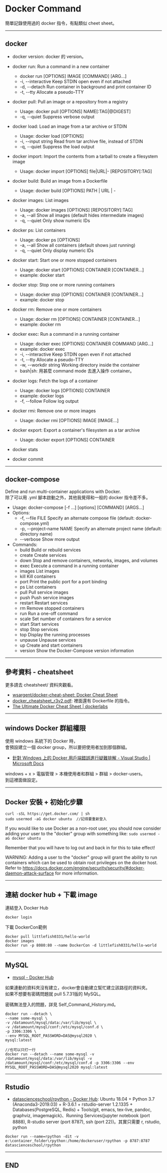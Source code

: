 # Docker Command

簡單記錄使用過的 docker 指令，有點類似 cheet sheet。  

---

## docker

- docker version: docker 的 version。  

- docker run: Run a command in a new container
  - docker run [OPTIONS] IMAGE [COMMAND] [ARG...]
  - -i, --interactive                    Keep STDIN open even if not attached
  - -d, --detach                         Run container in background and print container ID
  - -t, --tty                            Allocate a pseudo-TTY

- docker pull: Pull an image or a repository from a registry
  - Usage:  docker pull [OPTIONS] NAME[:TAG|@DIGEST]
  - -q, --quiet                   Suppress verbose output

- docker load: Load an image from a tar archive or STDIN
  - Usage:  docker load [OPTIONS]
  - -i, --input string   Read from tar archive file, instead of STDIN
  - -q, --quiet          Suppress the load output

- docker import: Import the contents from a tarball to create a filesystem image
  - Usage:  docker import [OPTIONS] file|URL|- [REPOSITORY[:TAG]

- docker build: Build an image from a Dockerfile
  - Usage:  docker build [OPTIONS] PATH | URL | -

- docker images: List images
  - Usage:  docker images [OPTIONS] [REPOSITORY[:TAG]
  - -a, --all             Show all images (default hides intermediate images)
  - -q, --quiet           Only show numeric IDs

- docker ps: List containers
  - Usage:  docker ps [OPTIONS]
  - -a, --all             Show all containers (default shows just running)
  - -q, --quiet           Only display numeric IDs

- docker start: Start one or more stopped containers
  - Usage:  docker start [OPTIONS] CONTAINER [CONTAINER...]
  - example: docker start <container name or container ID>

- docker stop: Stop one or more running containers
  - Usage:  docker stop [OPTIONS] CONTAINER [CONTAINER...]
  - example: docker stop <container name or container ID>

- docker rm: Remove one or more containers
  - Usage:  docker rm [OPTIONS] CONTAINER [CONTAINER...]
  - example: docker rm <container name or container ID>

- docker exec: Run a command in a running container
  - Usage:  docker exec [OPTIONS] CONTAINER COMMAND [ARG...]
  - example: docker exec <container name or container ID>
  - -i, --interactive          Keep STDIN open even if not attached
  - -t, --tty                  Allocate a pseudo-TTY
  - -w, --workdir string       Working directory inside the container
  - bash|sh: 用甚麼 command mode 去進入操作 container。

- docker logs: Fetch the logs of a container
  - Usage:  docker logs [OPTIONS] CONTAINER
  - example: docker logs <container name or container ID>
  - -f, --follow         Follow log output

- docker rmi: Remove one or more images
  - Usage:  docker rmi [OPTIONS] IMAGE [IMAGE...]

- docker export: Export a container's filesystem as a tar archive
  - Usage:  docker export [OPTIONS] CONTAINER

- docker stats

- docker commit

---

## docker-compose

Define and run multi-container applications with Docker.  
除了可以用 .yml 腳本啟動之外，其他我覺得和一般的 docker 指令差不多。

- Usage: docker-compose [-f <arg>...] [options] [COMMAND] [ARGS...]
- Options:
  - -f, --file FILE             Specify an alternate compose file (default: docker-compose.yml)
  - -p, --project-name NAME     Specify an alternate project name (default: directory name)
  - --verbose                   Show more output  
- Commands:
  - build              Build or rebuild services
  - create             Create services
  - down               Stop and remove containers, networks, images, and volumes
  - exec               Execute a command in a running container
  - images             List images
  - kill               Kill containers
  - port               Print the public port for a port binding
  - ps                 List containers
  - pull               Pull service images
  - push               Push service images
  - restart            Restart services
  - rm                 Remove stopped containers
  - run                Run a one-off command
  - scale              Set number of containers for a service
  - start              Start services
  - stop               Stop services
  - top                Display the running processes
  - unpause            Unpause services
  - up                 Create and start containers
  - version            Show the Docker-Compose version information

---

## 參考資料 - cheatsheet

更多請去 cheatsheet/ 資料夾觀看。

- [wsargent/docker-cheat-sheet: Docker Cheat Sheet](https://github.com/wsargent/docker-cheat-sheet)
- [docker_cheatsheet_r3v2.pdf](https://design.jboss.org/redhatdeveloper/marketing/docker_cheatsheet/cheatsheet/images/docker_cheatsheet_r3v2.pdf): 裡面還有 Dockerfile 的指令。
- [The Ultimate Docker Cheat Sheet | dockerlabs](http://dockerlabs.collabnix.com/docker/cheatsheet/)

---

## windows Docker 群組權限

使用 windows 系統下的 Docker 時，  
會預設建立一個 docker group，所以要把使用者加到那個群組。

- [針對 Windows 上的 Docker 用戶端錯誤進行疑難排解 - Visual Studio | Microsoft Docs](https://docs.microsoft.com/zh-tw/visualstudio/containers/troubleshooting-docker-errors?view=vs-2019)

windows + x > 電腦管理 > 本機使用者和群組 > 群組 > docker-users。  
到這裡面做設定。

---

## Docker 安裝 + 初始化步驟

```{bash}
curl -sSL https://get.docker.com/ | sh
sudo usermod -aG docker ubuntu  //記得要重新登入
```

If you would like to use Docker as a non-root user, you should now consider adding your user to the "docker" group with something like: `sudo usermod -aG docker ubuntu`

Remember that you will have to log out and back in for this to take effect!

WARNING: Adding a user to the "docker" group will grant the ability to run containers which can be used to obtain root privileges on the docker host. Refer to https://docs.docker.com/engine/security/security/#docker-daemon-attack-surface for more information.

---

## 連結 docker hub + 下載 image

連結登入 Docker Hub

```{bash}
docker login
```

下載 DockerCon範例

```{bash}
docker pull littlefish0331/hello-world
docker images
docker run -p 8080:80 --name DockerCon -d littlefish0331/hello-world
```

---

## MySQL

- [mysql - Docker Hub](https://hub.docker.com/_/mysql?tab=description)

如果連動的資料夾沒有建立，docker會自動建立幫忙建立該路徑的資料夾。  
如果不想要有密碼問題就 pull 5.7.31版的 MySQL。

密碼無法登入的問題，詳見 Self_Command_History.md。

```{bash}
docker run --detach \
--name some-mysql \
-v /datamount/mysql/data:/var/lib/mysql \
-v /datamount/mysql/conf:/etc/mysql/conf.d \
-p 3306:3306 \
--env MYSQL_ROOT_PASSWORD=DAS@mysql2020 \
mysql:latest

//也可以只打一行
docker run --detach --name some-mysql -v /datamount/mysql/data:/var/lib/mysql -v /datamount/mysql/conf:/etc/mysql/conf.d -p 3306:3306 --env MYSQL_ROOT_PASSWORD=DAS@mysql2020 mysql:latest
```

---

## Rstudio

- [datascienceschool/rpython - Docker Hub](https://hub.docker.com/r/datascienceschool/rpython/): Ubuntu 18.04 + Python 3.7 (Anaconda3-2019.03) + R-3.6.1 + rstudio-server 1.2.1335 + Databases(PostgreSQL, Redis) + Tools(git, emacs, tex-live, pandoc, graphviz, imagemagick)、Running Services(jupyter notebook (port 8888), R-studio server (port 8787), ssh (port 22))。其實只需要 r, rstudio, python

```{bash}
docker run --name=rpython -dit -v e:\container_folder\rpython:/home/dockeruser/rpython -p 8787:8787 datascienceschool/rpython
```

---

## END
